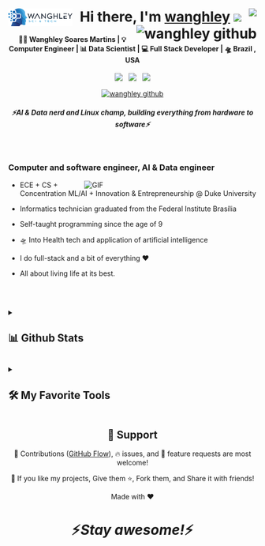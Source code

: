 <div align="center">
<img align="left" width="130px" alt="GIF" src="logo.png" />
   <h1>Hi there, I'm <a href="https://wanghley.com">wanghley</a>
      <img src="https://img.shields.io/badge/He%2FHim-black" align="right"><img src="https://media.giphy.com/media/hvRJCLFzcasrR4ia7z/giphy.gif" width="25px">
      <img alt="wanghley github" src="https://komarev.com/ghpvc/?username=wanghley&label=👥+visitor%20%23&color=blue" align="right">
   </h1>
</div>

<div align="center">
<h4> 👨🏽 Wanghley Soares Martins | 💡 Computer Engineer | 📊 Data Scientist | 💻 Full Stack Developer | 🛸 Brazil , USA </h4>
</div>

<p align='center'>
  <a href="https://wanghley.com"><img height="30" src="https://img.shields.io/badge/Portfolio-000000?style=for-the-badge&logo=About.me&logoColor=white"></a>&nbsp;&nbsp;
   <a href="https://www.linkedin.com/in/wanghley/"><img height="30" src="https://img.shields.io/badge/LinkedIn-0077B5?style=for-the-badge&logo=linkedin&logoColor=white"></a>&nbsp;&nbsp;
<a href="https://instagram.com/wanghley"><img height="30" src="https://img.shields.io/badge/Instagram-E4405F?style=for-the-badge&logo=instagram&logoColor=white"></a>
 </p>
<p align="center">
<a href="https://visitor-badge.glitch.me/badge?page_id=wanghley.wanghley"> <img alt="wanghley github" src="https://komarev.com/ghpvc/?username=wanghley&label=👥+visitors&color=blue"> </a>
 </p>

 <h5 align="center">
   <i>⚡️AI & Data nerd and Linux champ, building everything from hardware to software⚡️</i>
  </h5>

<br />
<p align="center">
  <h3>Computer and software engineer, AI & Data engineer </h3>
</p>
<img align="right" width="350px" alt="GIF" src="https://media.giphy.com/media/l41lJ8ywG1ncm9FXW/giphy.gif" />

- ECE + CS + Concentration ML/AI + Innovation & Entrepreneurship @ Duke University

- Informatics technician graduated from the Federal Institute Brasília

- Self-taught programming since the age of 9

- 🛸 Into Health tech and application of artificial intelligence

- I do full-stack and a bit of everything :heart:

- All about living life at its best.

 <br /><br />
</a>
</div>

<details>
<summary><h2>📊 Github Stats</h2></summary>

| ![](http://github-profile-summary-cards.vercel.app/api/cards/stats?username=wanghley&theme=nord_dark) | ![](http://github-profile-summary-cards.vercel.app/api/cards/repos-per-language?username=wanghley&hide=Html&theme=nord_dark) | ![](https://github-readme-stats.vercel.app/api?username=wanghley&show_icons=true&theme=nord&border_color=61dafb&hide_border=true) |
| :-: | :-: | :-: |

| ![](http://github-profile-summary-cards.vercel.app/api/cards/profile-details?username=wanghley&theme=nord_dark) | ![](https://github-readme-stats-wheat-one-23.vercel.app?user=wanghley&hide_border=true&date_format=M%20j%5B%2C%20Y%5D&background=2D3742&stroke=2D3742&ring=6bbbca&fire=6bbbca&currStreakNum=fff&sideNums=6bbbca&currStreakLabel=6bbbca&sideLabels=fff&dates=fff) |
| :-: | :-: |

</details>
<br />

<details><summary><h2>🛠️ My Favorite Tools</h2></summary>
<h3>👨‍💻 Programming and Markup Languages</h3>
<p align="center">
  <img src="https://img.shields.io/badge/Python-FFD43B?style=for-the-badge&logo=python&logoColor=blue" alt="Python" style="vertical-align:top; margin:4px">
  <img src="https://img.shields.io/badge/C%2B%2B-00599C?style=for-the-badge&logo=c%2B%2B&logoColor=white" alt="C++" style="vertical-align:top; margin:4px">
  <img src="https://img.shields.io/badge/Java-ED8B00?style=for-the-badge&logo=java&logoColor=white" alt="Java" style="vertical-align:top; margin:4px">
  <img src="https://img.shields.io/badge/JavaScript-323330?style=for-the-badge&logo=javascript&logoColor=F7DF1E" alt="JavaScript" style="vertical-align:top; margin:4px">
  <img src="https://img.shields.io/badge/TypeScript-007ACC?style=for-the-badge&logo=typescript&logoColor=white" alt="TypeScript" style="vertical-align:top; margin:4px">
  <img src="https://img.shields.io/badge/HTML5-E34F26?style=for-the-badge&logo=html5&logoColor=white" alt="HTML5" style="vertical-align:top; margin:4px">
  <img src="https://img.shields.io/badge/CSS3-1572B6?style=for-the-badge&logo=css3&logoColor=white" alt="CSS3" style="vertical-align:top; margin:4px">
  <img src="https://img.shields.io/badge/Markdown-000000?style=for-the-badge&logo=markdown&logoColor=white" alt="Markdown" style="vertical-align:top; margin:4px">
  <img src="https://img.shields.io/badge/LaTeX-008080?style=for-the-badge&logo=latex&logoColor=white" alt="LaTeX" style="vertical-align:top; margin:4px">
</p>
<h3>🛠️ Frameworks and Libraries</h3>
<p align="center">
  <img src="https://img.shields.io/badge/React-20232A?style=for-the-badge&logo=react&logoColor=61DAFB" alt="React" style="vertical-align:top; margin:4px">
  <img src="https://img.shields.io/badge/Redux-593D88?style=for-the-badge&logo=redux&logoColor=white" alt="Redux" style="vertical-align:top; margin:4px">
  <img src="https://img.shields.io/badge/Express.js-000000?style=for-the-badge&logo=express&logoColor=white" alt="Express.js" style="vertical-align:top; margin:4px">
  <img src="https://img.shields.io/badge/Flask-000000?style=for-the-badge&logo=flask&logoColor=white" alt="Flask" style="vertical-align:top; margin:4px">
  <img src="https://img.shields.io/badge/Docker-2496ED?style=for-the-badge&logo=docker&logoColor=white" alt="Docker" style="vertical-align:top; margin:4px">
  <img src="https://img.shields.io/badge/Kubernetes-326CE5?style=for-the-badge&logo=kubernetes&logoColor=white" alt="Kubernetes" style="vertical-align:top; margin:4px">
  <img src="https://img.shields.io/badge/GraphQL-E10098?style=for-the-badge&logo=graphql&logoColor=white" alt="GraphQL" style="vertical-align:top; margin:4px">
</p>
<h3>🔧 Databases and Data Tools</h3>
<p align="center">
  <img src="https://img.shields.io/badge/PostgreSQL-316192?style=for-the-badge&logo=postgresql&logoColor=white" alt="PostgreSQL" style="vertical-align:top; margin:4px">
  <img src="https://img.shields.io/badge/MySQL-00000F?style=for-the-badge&logo=mysql&logoColor=white" alt="MySQL" style="vertical-align:top; margin:4px">
  <img src="https://img.shields.io/badge/SQLite-07405E?style=for-the-badge&logo=sqlite&logoColor=white" alt="SQLite" style="vertical-align:top; margin:4px">
  <img src="https://img.shields.io/badge/MongoDB-4EA94B?style=for-the-badge&logo=mongodb&logoColor=white" alt="MongoDB" style="vertical-align:top; margin:4px">
  <img src="https://img.shields.io/badge/Sequelize-52B0E7?style=for-the-badge&logo=sequelize&logoColor=white" alt="Sequelize" style="vertical-align:top; margin:4px">
  <img src="https://img.shields.io/badge/Dagster-4D40D6?style=for-the-badge&logo=dagster&logoColor=white" alt="Dagster" style="vertical-align:top; margin:4px">
  <img src="https://img.shields.io/badge/NumPy-013243?style=for-the-badge&logo=numpy&logoColor=white" alt="NumPy" style="vertical-align:top; margin:4px">
  <img src="https://img.shields.io/badge/Pandas-150458?style=for-the-badge&logo=pandas&logoColor=white" alt="Pandas" style="vertical-align:top; margin:4px">
  <img src="https://img.shields.io/badge/Scikit%20Learn-F7931E?style=for-the-badge&logo=scikit-learn&logoColor=white" alt="Scikit Learn" style="vertical-align:top; margin:4px">
  <img src="https://img.shields.io/badge/SciPy-8CAAE6?style=for-the-badge&logo=scipy&logoColor=white" alt="SciPy" style="vertical-align:top; margin:4px">
  <img src="https://img.shields.io/badge/Plotly-3F4F75?style=for-the-badge&logo=plotly&logoColor=white" alt="Plotly" style="vertical-align:top; margin:4px">
  <img src="https://img.shields.io/badge/Streamlit-FF4B4B?style=for-the-badge&logo=streamlit&logoColor=white" alt="Streamlit" style="vertical-align:top; margin:4px">
  <img src="https://img.shields.io/badge/TensorFlow-FF6F00?style=for-the-badge&logo=tensorflow&logoColor=white" alt="TensorFlow" style="vertical-align:top; margin:4px">
  <img src="https://img.shields.io/badge/PyTorch-EE4C2C?style=for-the-badge&logo=pytorch&logoColor=white" alt="PyTorch" style="vertical-align:top; margin:4px">
</p>
<h3>☁️ Cloud Platforms and DevOps</h3>
<p align="center">
  <img src="https://img.shields.io/badge/AWS-FF9900?style=for-the-badge&logo=amazon-web-services&logoColor=white" alt="AWS" style="vertical-align:top; margin:4px">
  <img src="https://img.shields.io/badge/Google%20Cloud-4285F4?style=for-the-badge&logo=google-cloud&logoColor=white" alt="Google Cloud" style="vertical-align:top; margin:4px">
  <img src="https://img.shields.io/badge/Azure-0089D6?style=for-the-badge&logo=azure-devops&logoColor=white" alt="Azure" style="vertical-align:top; margin:4px">
  <img src="https://img.shields.io/badge/Netlify-00C7B7?style=for-the-badge&logo=netlify&logoColor=white" alt="Netlify" style="vertical-align:top; margin:4px">
  <img src="https://img.shields.io/badge/Vercel-000000?style=for-the-badge&logo=vercel&logoColor=white" alt="Vercel" style="vertical-align:top; margin:4px">
  <img src="https://img.shields.io/badge/Terraform-7B42BC?style=for-the-badge&logo=terraform&logoColor=white" alt="Terraform" style="vertical-align:top; margin:4px">
  <img src="https://img.shields.io/badge/GitHub-181717?style=for-the-badge&logo=github&logoColor=white" alt="GitHub" style="vertical-align:top; margin:4px">
  <img src="https://img.shields.io/badge/GitLab-330F63?style=for-the-badge&logo=gitlab&logoColor=white" alt="GitLab" style="vertical-align:top; margin:4px">
  <img src="https://img.shields.io/badge/Jenkins-D24939?style=for-the-badge&logo=jenkins&logoColor=white" alt="Jenkins" style="vertical-align:top; margin:4px">
</p>

</p>
</details>

<!--
### - Blogs 🌱
-->
<!--
<p align="center">
  <a href="https://dev.to/hemant">
    <img src="https://raw.githubusercontent.com/8bithemant/8bithemant/master/svg/blogs/devto.svg"> 
  </a>
</p>
-->

 <!-- ### - What i do

<br />

<p align="center">
   <img src="https://media.giphy.com/media/f9XgHHnPnDjOF1hWpl/giphy.gif" />
   </p>
   
   
<br /> -->

<h2 align="center">🤝 Support</h2>

<p align="center">🎀 Contributions (<a href="https://guides.github.com/introduction/flow" title="GitHub flow">GitHub Flow</a>), 🔥 issues, and 🥮 feature requests are most welcome!</p>

<p align="center">💙 If you like my projects, Give them ⭐, Fork them, and Share it with friends!</p>
</p>
<p align="center">Made with ❤️</p>

<h1 align='center'>⚡️<i>Stay awesome!</i>⚡️</h1>

<!--
<p align="center">
        <img src="https://raw.githubusercontent.com/mayhemantt/mayhemantt/Update/svg/Bottom.svg" alt="Github Stats" />
</p>
-->
